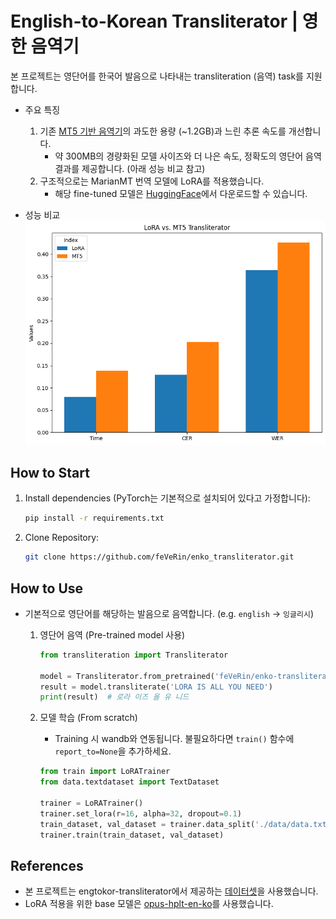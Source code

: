 # English-to-Korean Transliterator | 영한 음역기

본 프로젝트는 영단어를 한국어 발음으로 나타내는 transliteration (음역) task를 지원합니다.

- 주요 특징
    1. 기존 [MT5 기반 음역기](https://github.com/eunsour/engtokor-transliterator/tree/main)의 과도한 용량 (~1.2GB)과 느린 추론 속도를 개선합니다.
        - 약 300MB의 경량화된 모델 사이즈와 더 나은 속도, 정확도의 영단어 음역 결과를 제공합니다. (아래 성능 비교 참고)
    2. 구조적으로는 MarianMT 번역 모델에 LoRA를 적용했습니다.
        - 해당 fine-tuned 모델은 [HuggingFace](https://huggingface.co/feVeRin/enko-transliteration)에서 다운로드할 수 있습니다.

- 성능 비교
    ![image](./output.png)

## How to Start

1. Install dependencies (PyTorch는 기본적으로 설치되어 있다고 가정합니다):

    ```bash
    pip install -r requirements.txt
    ```

2. Clone Repository:

    ```bash
    git clone https://github.com/feVeRin/enko_transliterator.git
    ```

## How to Use

- 기본적으로 영단어를 해당하는 발음으로 음역합니다. (e.g. `english` -> `잉글리시`)
    1. 영단어 음역 (Pre-trained model 사용)

        ```python
        from transliteration import Transliterator

        model = Transliterator.from_pretrained('feVeRin/enko-transliteration')
        result = model.transliterate('LORA IS ALL YOU NEED')
        print(result)  # 로라 이즈 올 유 니드
        ```

    2. 모델 학습 (From scratch)
        - Training 시 wandb와 연동됩니다. 불필요하다면 `train()` 함수에 `report_to=None`을 추가하세요.

        ```python
        from train import LoRATrainer
        from data.textdataset import TextDataset

        trainer = LoRATrainer()
        trainer.set_lora(r=16, alpha=32, dropout=0.1)
        train_dataset, val_dataset = trainer.data_split('./data/data.txt', 0.2)
        trainer.train(train_dataset, val_dataset)
        ```

## References

- 본 프로젝트는 engtokor-transliterator에서 제공하는 [데이터셋](https://github.com/eunsour/engtokor-transliterator/tree/main)을 사용했습니다.
- LoRA 적용을 위한 base 모델은 [opus-hplt-en-ko](https://huggingface.co/Neurora/opus-hplt-en-ko-v2.0)를 사용했습니다.
